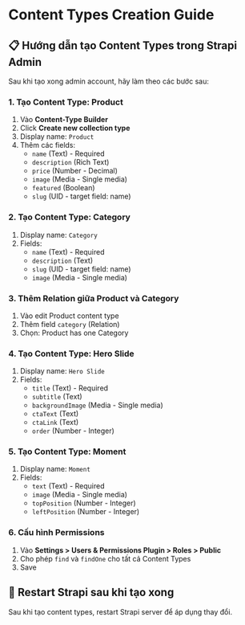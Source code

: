 # Content Types Creation Guide

## 📋 Hướng dẫn tạo Content Types trong Strapi Admin

Sau khi tạo xong admin account, hãy làm theo các bước sau:

### 1. Tạo Content Type: **Product**

1. Vào **Content-Type Builder**
2. Click **Create new collection type**
3. Display name: `Product`
4. Thêm các fields:
   - `name` (Text) - Required
   - `description` (Rich Text)
   - `price` (Number - Decimal)
   - `image` (Media - Single media)
   - `featured` (Boolean)
   - `slug` (UID - target field: name)

### 2. Tạo Content Type: **Category**

1. Display name: `Category`
2. Fields:
   - `name` (Text) - Required
   - `description` (Text)
   - `slug` (UID - target field: name)
   - `image` (Media - Single media)

### 3. Thêm Relation giữa Product và Category

1. Vào edit Product content type
2. Thêm field `category` (Relation)
3. Chọn: Product has one Category

### 4. Tạo Content Type: **Hero Slide**

1. Display name: `Hero Slide`
2. Fields:
   - `title` (Text) - Required
   - `subtitle` (Text)
   - `backgroundImage` (Media - Single media)
   - `ctaText` (Text)
   - `ctaLink` (Text)
   - `order` (Number - Integer)

### 5. Tạo Content Type: **Moment**

1. Display name: `Moment`
2. Fields:
   - `text` (Text) - Required
   - `image` (Media - Single media)
   - `topPosition` (Number - Integer)
   - `leftPosition` (Number - Integer)

### 6. Cấu hình Permissions

1. Vào **Settings > Users & Permissions Plugin > Roles > Public**
2. Cho phép `find` và `findOne` cho tất cả Content Types
3. Save

## 🔄 Restart Strapi sau khi tạo xong

Sau khi tạo content types, restart Strapi server để áp dụng thay đổi.
